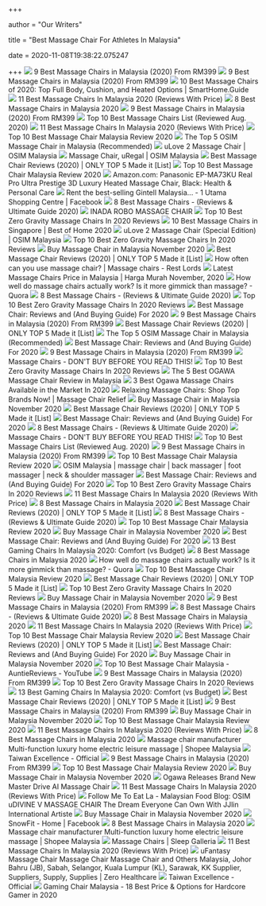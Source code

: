 +++
        
author = "Our Writers"
        
title = "Best Massage Chair For Athletes In Malaysia"
        
date = 2020-11-08T19:38:22.075247
        
+++
[ ![](https://findgoodbuy.com/wp-content/uploads/2019/11/Best-Massage-Chair-Malaysia.jpg)](https://findgoodbuy.com/wp-content/uploads/2019/11/Best-Massage-Chair-Malaysia.jpg) 9 Best Massage Chairs in Malaysia (2020) From RM399
[ ![](https://findgoodbuy.com/wp-content/uploads/2019/11/SNOWFIT-Fantasia-4D-Smart-Massage-Chair.jpg)](https://findgoodbuy.com/wp-content/uploads/2019/11/SNOWFIT-Fantasia-4D-Smart-Massage-Chair.jpg) 9 Best Massage Chairs in Malaysia (2020) From RM399
[ ![](https://www.smarthome.guide/wp-content/uploads/2016/01/Best-Massage-Chair-Reviews.jpg)](https://www.smarthome.guide/wp-content/uploads/2016/01/Best-Massage-Chair-Reviews.jpg) 10 Best Massage Chairs of 2020: Top Full Body, Cushion, and Heated Options  | SmartHome.Guide
[ ![](https://bestbuyget.com/wp-content/uploads/Best-Massage-Chairs-In-Malaysia-Bestbuyget.jpg)](https://bestbuyget.com/wp-content/uploads/Best-Massage-Chairs-In-Malaysia-Bestbuyget.jpg) 11 Best Massage Chairs In Malaysia 2020 (Reviews With Price)
[ ![](https://cdn1.productnation.co/stg/sites/1/best-message-chair-malaysia.jpg)](https://cdn1.productnation.co/stg/sites/1/best-message-chair-malaysia.jpg) 8 Best Massage Chairs in Malaysia 2020
[ ![](https://findgoodbuy.com/wp-content/uploads/2019/11/GINTELL-D%C3%A9Space-Moon-Massage-Chair.jpg)](https://findgoodbuy.com/wp-content/uploads/2019/11/GINTELL-D%C3%A9Space-Moon-Massage-Chair.jpg) 9 Best Massage Chairs in Malaysia (2020) From RM399
[ ![](https://www.outletsbaratos.com/wp-content/uploads/2018/11/best-massage-chairs.png)](https://www.outletsbaratos.com/wp-content/uploads/2018/11/best-massage-chairs.png) Top 10 Best Massage Chairs List (Reviewed Aug. 2020)
[ ![](https://bestbuyget.com/wp-content/uploads/GTE-Multi-Function-MW-906-Electric-Relax-4D-Luxury-Zero-Gravity-Massage-Chair.jpg)](https://bestbuyget.com/wp-content/uploads/GTE-Multi-Function-MW-906-Electric-Relax-4D-Luxury-Zero-Gravity-Massage-Chair.jpg) 11 Best Massage Chairs In Malaysia 2020 (Reviews With Price)
[ ![](https://auntiereviews.com/wp-content/uploads/2020/07/what-top-10-best-massage-chair-malaysia-1024x536.jpg)](https://auntiereviews.com/wp-content/uploads/2020/07/what-top-10-best-massage-chair-malaysia-1024x536.jpg) Top 10 Best Massage Chair Malaysia Review 2020
[ ![](https://auntiereviews.com/wp-content/uploads/2020/07/top-5-osim-massage-chair-malaysia-1024x536.jpg)](https://auntiereviews.com/wp-content/uploads/2020/07/top-5-osim-massage-chair-malaysia-1024x536.jpg) The Top 5 OSIM Massage Chair in Malaysia (Recommended)
[ ![](https://osim-ecom-prod.s3.amazonaws.com/catalog/product/cache/4/image/9df78eab33525d08d6e5fb8d27136e95/u/l/ulove2-massage-chair-product-image-blue-sqr_2_3.jpg)](https://osim-ecom-prod.s3.amazonaws.com/catalog/product/cache/4/image/9df78eab33525d08d6e5fb8d27136e95/u/l/ulove2-massage-chair-product-image-blue-sqr_2_3.jpg) uLove 2 Massage Chair | OSIM Malaysia
[ ![](https://osim-ecom-prod.s3.amazonaws.com/catalog/product/cache/4/image/9df78eab33525d08d6e5fb8d27136e95/u/r/uregal-massage-chair-product-image-copper-sqr_1_4.jpg)](https://osim-ecom-prod.s3.amazonaws.com/catalog/product/cache/4/image/9df78eab33525d08d6e5fb8d27136e95/u/r/uregal-massage-chair-product-image-copper-sqr_1_4.jpg) Massage Chair, uRegal | OSIM Malaysia
[ ![](https://www.wellnesswires.com/wp-content/uploads/2018/08/Human-Touch-Novo-XT.png)](https://www.wellnesswires.com/wp-content/uploads/2018/08/Human-Touch-Novo-XT.png) Best Massage Chair Reviews (2020) | ONLY TOP 5 Made it [List]
[ ![](https://auntiereviews.com/wp-content/uploads/2020/07/Top-10-Best-Massage-Chair-Malaysia-Reviews-1024x536.jpg)](https://auntiereviews.com/wp-content/uploads/2020/07/Top-10-Best-Massage-Chair-Malaysia-Reviews-1024x536.jpg) Top 10 Best Massage Chair Malaysia Review 2020
[ ![](https://images-na.ssl-images-amazon.com/images/I/71IWZsZBvaL._AC_SL1500_.jpg)](https://images-na.ssl-images-amazon.com/images/I/71IWZsZBvaL._AC_SL1500_.jpg) Amazon.com: Panasonic EP-MA73KU Real Pro Ultra Prestige 3D Luxury Heated Massage  Chair, Black: Health & Personal Care
[ ![](https://lookaside.fbsbx.com/lookaside/crawler/media/?media_id=10154889274651689)](https://lookaside.fbsbx.com/lookaside/crawler/media/?media_id=10154889274651689) Rent the best-selling Gintell Malaysia... - 1 Utama Shopping Centre |  Facebook
[ ![](https://www.massagexpert.net/wp-content/uploads/2017/11/2017-NEW-SM-SERIES-AIR-FLOAT-3D-6-INFRARED-ROLLER-MECHANISM-KAHUNA-SUPERIOR-MASSAGE-CHAIR-SM-9000-Comb-Brown-WG.jpg)](https://www.massagexpert.net/wp-content/uploads/2017/11/2017-NEW-SM-SERIES-AIR-FLOAT-3D-6-INFRARED-ROLLER-MECHANISM-KAHUNA-SUPERIOR-MASSAGE-CHAIR-SM-9000-Comb-Brown-WG.jpg) 8 Best Massage Chairs - (Reviews & Ultimate Guide 2020)
[ ![](https://cdn.shopify.com/s/files/1/2698/4416/products/sleep-galleria-inada-massage-chairs-inada-robo-massage-chair-14840928010322_700x700.jpg?v=1588022515)](https://cdn.shopify.com/s/files/1/2698/4416/products/sleep-galleria-inada-massage-chairs-inada-robo-massage-chair-14840928010322_700x700.jpg?v=1588022515) INADA ROBO MASSAGE CHAIR
[ ![](https://m.media-amazon.com/images/I/41JowYZhUnL.jpg)](https://m.media-amazon.com/images/I/41JowYZhUnL.jpg) Top 10 Best Zero Gravity Massage Chairs In 2020 Reviews
[ ![](https://i2.wp.com/www.theweddingvowsg.com/wp-content/uploads/2020/09/OSIM-uDivine-V-Massage-Chair-Singapore.jpg?resize=960%2C960&ssl=1)](https://i2.wp.com/www.theweddingvowsg.com/wp-content/uploads/2020/09/OSIM-uDivine-V-Massage-Chair-Singapore.jpg?resize=960%2C960&ssl=1) 10 Best Massage Chairs in Singapore | Best of Home 2020
[ ![](https://osim-ecom-prod.s3.amazonaws.com/catalog/product/cache/4/image/9df78eab33525d08d6e5fb8d27136e95/u/l/ulove2-massage-chair-product-image-ruby-sqr_2_7_1.jpg)](https://osim-ecom-prod.s3.amazonaws.com/catalog/product/cache/4/image/9df78eab33525d08d6e5fb8d27136e95/u/l/ulove2-massage-chair-product-image-ruby-sqr_2_7_1.jpg) uLove 2 Massage Chair (Special Edition) | OSIM Malaysia
[ ![](https://themarany.com/wp-content/uploads/2019/12/10-Osaki-OS4000TA-Model-OS-4000T-Zero-Gravity-Massage-Chair-Black-Computer-Body.jpg)](https://themarany.com/wp-content/uploads/2019/12/10-Osaki-OS4000TA-Model-OS-4000T-Zero-Gravity-Massage-Chair-Black-Computer-Body.jpg) Top 10 Best Zero Gravity Massage Chairs In 2020 Reviews
[ ![](https://a.ipricegroup.com/media/Jillian/masssage_chairs_banner.jpg)](https://a.ipricegroup.com/media/Jillian/masssage_chairs_banner.jpg) Buy Massage Chair in Malaysia November 2020
[ ![](https://www.wellnesswires.com/wp-content/uploads/2018/08/Kahuna.jpeg)](https://www.wellnesswires.com/wp-content/uploads/2018/08/Kahuna.jpeg) Best Massage Chair Reviews (2020) | ONLY TOP 5 Made it [List]
[ ![](https://restlords.com/wp-content/uploads/massage-at-massage-chair-how-often.jpg)](https://restlords.com/wp-content/uploads/massage-at-massage-chair-how-often.jpg) How often can you use massage chair? | Massage chairs - Rest Lords
[ ![](https://a.ipricegroup.com/media/Joel/massage.jpg)](https://a.ipricegroup.com/media/Joel/massage.jpg) Latest Massage Chairs Price in Malaysia | Harga Murah November, 2020
[ ![](https://qph.fs.quoracdn.net/main-qimg-8d1dc6ac28043dc9b6b3881b60ef4e00.webp)](https://qph.fs.quoracdn.net/main-qimg-8d1dc6ac28043dc9b6b3881b60ef4e00.webp) How well do massage chairs actually work? Is it more gimmick than massage?  - Quora
[ ![](https://www.massagexpert.net/wp-content/uploads/2019/03/Osaki-OS-4000-Zero-Gravity-Massage-Chair.jpg)](https://www.massagexpert.net/wp-content/uploads/2019/03/Osaki-OS-4000-Zero-Gravity-Massage-Chair.jpg) 8 Best Massage Chairs - (Reviews & Ultimate Guide 2020)
[ ![](https://m.media-amazon.com/images/I/41+NA3Ob-JL.jpg)](https://m.media-amazon.com/images/I/41+NA3Ob-JL.jpg) Top 10 Best Zero Gravity Massage Chairs In 2020 Reviews
[ ![](https://www.thegoodbody.com/wp-content/uploads/2020/08/Best-Massage-Chair-Reviews-and-Buying-Guide-2020.jpg)](https://www.thegoodbody.com/wp-content/uploads/2020/08/Best-Massage-Chair-Reviews-and-Buying-Guide-2020.jpg) Best Massage Chair: Reviews and (And Buying Guide) For 2020
[ ![](https://findgoodbuy.com/wp-content/uploads/2019/11/GINTELL-G-Pro-Advance-Massage-Chair.jpg)](https://findgoodbuy.com/wp-content/uploads/2019/11/GINTELL-G-Pro-Advance-Massage-Chair.jpg) 9 Best Massage Chairs in Malaysia (2020) From RM399
[ ![](https://www.wellnesswires.com/wp-content/uploads/2018/08/Osaki.jpg)](https://www.wellnesswires.com/wp-content/uploads/2018/08/Osaki.jpg) Best Massage Chair Reviews (2020) | ONLY TOP 5 Made it [List]
[ ![](https://auntiereviews.com/wp-content/uploads/2020/07/1.-uVibro-Exercise-Lounger.jpg)](https://auntiereviews.com/wp-content/uploads/2020/07/1.-uVibro-Exercise-Lounger.jpg) The Top 5 OSIM Massage Chair in Malaysia (Recommended)
[ ![](https://www.thegoodbody.com/wp-content/uploads/2020/08/osaki-os-4d-escape-massage-chair.jpg)](https://www.thegoodbody.com/wp-content/uploads/2020/08/osaki-os-4d-escape-massage-chair.jpg) Best Massage Chair: Reviews and (And Buying Guide) For 2020
[ ![](https://findgoodbuy.com/wp-content/uploads/2019/11/OGAWA-iCuddle-Modern-Massage-Swivel-Chair.jpg)](https://findgoodbuy.com/wp-content/uploads/2019/11/OGAWA-iCuddle-Modern-Massage-Swivel-Chair.jpg) 9 Best Massage Chairs in Malaysia (2020) From RM399
[ ![](https://anxietyattack.solutions/wp-content/uploads/2018/04/header-graphics-anxietyattacks-site6.jpg)](https://anxietyattack.solutions/wp-content/uploads/2018/04/header-graphics-anxietyattacks-site6.jpg) Massage Chairs - DON'T BUY BEFORE YOU READ THIS!
[ ![](https://m.media-amazon.com/images/I/412835m73OL.jpg)](https://m.media-amazon.com/images/I/412835m73OL.jpg) Top 10 Best Zero Gravity Massage Chairs In 2020 Reviews
[ ![](https://auntiereviews.com/wp-content/uploads/2020/07/5-Best-OGAWA-Massage-Chair-Review-Malaysia-1024x536.jpg)](https://auntiereviews.com/wp-content/uploads/2020/07/5-Best-OGAWA-Massage-Chair-Review-Malaysia-1024x536.jpg) The 5 Best OGAWA Massage Chair Review in Malaysia
[ ![](https://www.massagetut.com/wp-content/uploads/2017/05/ogawa-massage-chairs.jpg)](https://www.massagetut.com/wp-content/uploads/2017/05/ogawa-massage-chairs.jpg) 3 Best Ogawa Massage Chairs Available in the Market In 2020
[ ![](https://280337.smushcdn.com/1797804/wp-content/uploads/2019/10/kumo-1-4-400x400.jpg?lossy=0&strip=1&webp=1)](https://280337.smushcdn.com/1797804/wp-content/uploads/2019/10/kumo-1-4-400x400.jpg?lossy=0&strip=1&webp=1) Relaxing Massage Chairs: Shop Top Brands Now! | Massage Chair Relief
[ ![](https://p.ipricegroup.com/5aac2b8a2a7ba852e1d5e55b5a213357f4525f08_0.jpg)](https://p.ipricegroup.com/5aac2b8a2a7ba852e1d5e55b5a213357f4525f08_0.jpg) Buy Massage Chair in Malaysia November 2020
[ ![](https://www.wellnesswires.com/wp-content/uploads/2020/01/OHCO-M.8-.png)](https://www.wellnesswires.com/wp-content/uploads/2020/01/OHCO-M.8-.png) Best Massage Chair Reviews (2020) | ONLY TOP 5 Made it [List]
[ ![](https://www.thegoodbody.com/wp-content/uploads/2020/08/real-relax-massage-chair.jpg)](https://www.thegoodbody.com/wp-content/uploads/2020/08/real-relax-massage-chair.jpg) Best Massage Chair: Reviews and (And Buying Guide) For 2020
[ ![](https://www.massagexpert.net/wp-content/uploads/2019/03/Relaxonchair-MK-II-PLUS-Massage-Chair.jpg)](https://www.massagexpert.net/wp-content/uploads/2019/03/Relaxonchair-MK-II-PLUS-Massage-Chair.jpg) 8 Best Massage Chairs - (Reviews & Ultimate Guide 2020)
[ ![](https://anxietyattack.solutions/wp-content/uploads/2018/04/inada_massage_chair-300x300.jpg)](https://anxietyattack.solutions/wp-content/uploads/2018/04/inada_massage_chair-300x300.jpg) Massage Chairs - DON'T BUY BEFORE YOU READ THIS!
[ ![](https://www.outletsbaratos.com/wp-content/uploads/2018/11/Ideal-massage-Full-Featured-Shiatsu-Chair.png)](https://www.outletsbaratos.com/wp-content/uploads/2018/11/Ideal-massage-Full-Featured-Shiatsu-Chair.png) Top 10 Best Massage Chairs List (Reviewed Aug. 2020)
[ ![](https://findgoodbuy.com/wp-content/uploads/2019/11/OSIM-uDivine-Mini-Massage-Sofa.jpg)](https://findgoodbuy.com/wp-content/uploads/2019/11/OSIM-uDivine-Mini-Massage-Sofa.jpg) 9 Best Massage Chairs in Malaysia (2020) From RM399
[ ![](https://auntiereviews.com/wp-content/uploads/2020/07/1.-Johnson-Fitness-Synca-Compact-Massage-Chair-MR320.jpg)](https://auntiereviews.com/wp-content/uploads/2020/07/1.-Johnson-Fitness-Synca-Compact-Massage-Chair-MR320.jpg) Top 10 Best Massage Chair Malaysia Review 2020
[ ![](https://www.osim.com.my/media/wysiwyg/cms/1080x1500_1_.jpg)](https://www.osim.com.my/media/wysiwyg/cms/1080x1500_1_.jpg) OSIM Malaysia | massage chair | back massager | foot massager | neck &  shoulder massager
[ ![](https://www.thegoodbody.com/wp-content/uploads/2020/08/medical-breakthrough-4-v2-recliner-massage-chair.jpg)](https://www.thegoodbody.com/wp-content/uploads/2020/08/medical-breakthrough-4-v2-recliner-massage-chair.jpg) Best Massage Chair: Reviews and (And Buying Guide) For 2020
[ ![](https://m.media-amazon.com/images/I/41467TguqqL.jpg)](https://m.media-amazon.com/images/I/41467TguqqL.jpg) Top 10 Best Zero Gravity Massage Chairs In 2020 Reviews
[ ![](https://bestbuyget.com/wp-content/uploads/OSIM-uDivine-Mini-Massage-Sofa.jpg)](https://bestbuyget.com/wp-content/uploads/OSIM-uDivine-Mini-Massage-Sofa.jpg) 11 Best Massage Chairs In Malaysia 2020 (Reviews With Price)
[ ![](https://cdn1.productnation.co/stg/sites/1/5f7c1ee12987b.jpeg)](https://cdn1.productnation.co/stg/sites/1/5f7c1ee12987b.jpeg) 8 Best Massage Chairs in Malaysia 2020
[ ![](https://www.wellnesswires.com/wp-content/uploads/2018/08/Inada.jpg)](https://www.wellnesswires.com/wp-content/uploads/2018/08/Inada.jpg) Best Massage Chair Reviews (2020) | ONLY TOP 5 Made it [List]
[ ![](https://www.massagexpert.net/wp-content/uploads/2020/02/Infinity-IT-8500-Inversion-Massage-Chair.jpg)](https://www.massagexpert.net/wp-content/uploads/2020/02/Infinity-IT-8500-Inversion-Massage-Chair.jpg) 8 Best Massage Chairs - (Reviews & Ultimate Guide 2020)
[ ![](https://auntiereviews.com/wp-content/uploads/2020/07/8.-OSIM-uLove-2-Signature-Massage-Chair.jpg)](https://auntiereviews.com/wp-content/uploads/2020/07/8.-OSIM-uLove-2-Signature-Massage-Chair.jpg) Top 10 Best Massage Chair Malaysia Review 2020
[ ![](https://p.ipricegroup.com/decf05806e384e1a651ed239964434a57214deaa_0.jpg)](https://p.ipricegroup.com/decf05806e384e1a651ed239964434a57214deaa_0.jpg) Buy Massage Chair in Malaysia November 2020
[ ![](https://www.thegoodbody.com/wp-content/uploads/2020/08/relaxonchair-mk-ii-plus.jpg)](https://www.thegoodbody.com/wp-content/uploads/2020/08/relaxonchair-mk-ii-plus.jpg) Best Massage Chair: Reviews and (And Buying Guide) For 2020
[ ![](https://bestbuyget.com/wp-content/uploads/Best-Gaming-Chairs-In-Malaysia-Bestbuyget.jpg)](https://bestbuyget.com/wp-content/uploads/Best-Gaming-Chairs-In-Malaysia-Bestbuyget.jpg) 13 Best Gaming Chairs In Malaysia 2020: Comfort (vs Budget)
[ ![](https://cdn1.productnation.co/stg/sites/1/5f7c30957fe9d.jpeg)](https://cdn1.productnation.co/stg/sites/1/5f7c30957fe9d.jpeg) 8 Best Massage Chairs in Malaysia 2020
[ ![](https://qph.fs.quoracdn.net/main-qimg-4f6e823eb7b3a9c9f89aa379d8bd5f68.webp)](https://qph.fs.quoracdn.net/main-qimg-4f6e823eb7b3a9c9f89aa379d8bd5f68.webp) How well do massage chairs actually work? Is it more gimmick than massage?  - Quora
[ ![](https://auntiereviews.com/wp-content/uploads/2020/07/10.-OGAWA-Smart-Galaxia-Massage-Chair.jpg)](https://auntiereviews.com/wp-content/uploads/2020/07/10.-OGAWA-Smart-Galaxia-Massage-Chair.jpg) Top 10 Best Massage Chair Malaysia Review 2020
[ ![](https://www.wellnesswires.com/wp-content/uploads/2018/08/Panasonic-EP-300x261.png)](https://www.wellnesswires.com/wp-content/uploads/2018/08/Panasonic-EP-300x261.png) Best Massage Chair Reviews (2020) | ONLY TOP 5 Made it [List]
[ ![](https://themarany.com/wp-content/uploads/2021/04/1.-BestMassage-Zero-Gravity-Full-Body-Electric-Shiatsu-Massage-Chair-Recliner.jpg)](https://themarany.com/wp-content/uploads/2021/04/1.-BestMassage-Zero-Gravity-Full-Body-Electric-Shiatsu-Massage-Chair-Recliner.jpg) Top 10 Best Zero Gravity Massage Chairs In 2020 Reviews
[ ![](https://p.ipricegroup.com/6e25b474bf6bb39d0f62eba0036034443f50939f_0.jpg)](https://p.ipricegroup.com/6e25b474bf6bb39d0f62eba0036034443f50939f_0.jpg) Buy Massage Chair in Malaysia November 2020
[ ![](https://findgoodbuy.com/wp-content/uploads/2019/11/OGAWA-iSwing-Ultimate-Rocking-Massage-Chair.jpg)](https://findgoodbuy.com/wp-content/uploads/2019/11/OGAWA-iSwing-Ultimate-Rocking-Massage-Chair.jpg) 9 Best Massage Chairs in Malaysia (2020) From RM399
[ ![](https://www.massagexpert.net/wp-content/uploads/2017/11/Best-Massage-Chairs.jpg)](https://www.massagexpert.net/wp-content/uploads/2017/11/Best-Massage-Chairs.jpg) 8 Best Massage Chairs - (Reviews & Ultimate Guide 2020)
[ ![](https://cdn1.productnation.co/stg/sites/1/5f7c1f20915ae.jpeg)](https://cdn1.productnation.co/stg/sites/1/5f7c1f20915ae.jpeg) 8 Best Massage Chairs in Malaysia 2020
[ ![](https://bestbuyget.com/wp-content/uploads/OGAWA-Smart-Vogue-Prime-Massage-Chair.jpg)](https://bestbuyget.com/wp-content/uploads/OGAWA-Smart-Vogue-Prime-Massage-Chair.jpg) 11 Best Massage Chairs In Malaysia 2020 (Reviews With Price)
[ ![](https://auntiereviews.com/wp-content/uploads/2020/07/4.-SNOWFIT-Oasis-6D-Zero-Gravity-Smart-Massage-Chair.jpg)](https://auntiereviews.com/wp-content/uploads/2020/07/4.-SNOWFIT-Oasis-6D-Zero-Gravity-Smart-Massage-Chair.jpg) Top 10 Best Massage Chair Malaysia Review 2020
[ ![](https://www.wellnesswires.com/wp-content/uploads/2018/08/Luraco-300x227.png)](https://www.wellnesswires.com/wp-content/uploads/2018/08/Luraco-300x227.png) Best Massage Chair Reviews (2020) | ONLY TOP 5 Made it [List]
[ ![](https://www.thegoodbody.com/wp-content/uploads/2019/10/The-Good-Body-Best-Massage-Chair-03-2019-pin-it.jpg)](https://www.thegoodbody.com/wp-content/uploads/2019/10/The-Good-Body-Best-Massage-Chair-03-2019-pin-it.jpg) Best Massage Chair: Reviews and (And Buying Guide) For 2020
[ ![](https://p.ipricegroup.com/98aa70515d4d5012d088daf80fc0d4a1fda6fa16_0.jpg)](https://p.ipricegroup.com/98aa70515d4d5012d088daf80fc0d4a1fda6fa16_0.jpg) Buy Massage Chair in Malaysia November 2020
[ ![](https://i.ytimg.com/vi/x8AZIvmCHfU/maxresdefault.jpg)](https://i.ytimg.com/vi/x8AZIvmCHfU/maxresdefault.jpg) Top 10 Best Massage Chair Malaysia - AuntieReviews - YouTube
[ ![](https://findgoodbuy.com/wp-content/uploads/2019/11/GINTELL-D%C3%A9Space-Sun-Massage-Chair.jpg)](https://findgoodbuy.com/wp-content/uploads/2019/11/GINTELL-D%C3%A9Space-Sun-Massage-Chair.jpg) 9 Best Massage Chairs in Malaysia (2020) From RM399
[ ![](https://themarany.com/wp-content/uploads/2021/04/6.-Full-Body-Massage-ChairZero-Gravity-Shiatsu-Recliner-with-Air-Bags.jpg)](https://themarany.com/wp-content/uploads/2021/04/6.-Full-Body-Massage-ChairZero-Gravity-Shiatsu-Recliner-with-Air-Bags.jpg) Top 10 Best Zero Gravity Massage Chairs In 2020 Reviews
[ ![](https://bestbuyget.com/wp-content/uploads/Novero-Gaming-Store-Ads-300x600-1.jpg)](https://bestbuyget.com/wp-content/uploads/Novero-Gaming-Store-Ads-300x600-1.jpg) 13 Best Gaming Chairs In Malaysia 2020: Comfort (vs Budget)
[ ![](https://www.wellnesswires.com/wp-content/uploads/2018/08/5-Top-Brands.png)](https://www.wellnesswires.com/wp-content/uploads/2018/08/5-Top-Brands.png) Best Massage Chair Reviews (2020) | ONLY TOP 5 Made it [List]
[ ![](https://findgoodbuy.com/wp-content/uploads/2019/11/OGAWA-Mobile-Seat-XE-Duo-Portable-Massage-Cushion.jpg)](https://findgoodbuy.com/wp-content/uploads/2019/11/OGAWA-Mobile-Seat-XE-Duo-Portable-Massage-Cushion.jpg) 9 Best Massage Chairs in Malaysia (2020) From RM399
[ ![](https://p.ipricegroup.com/1339fe9234667285948d0da12a986f398fa37a49_0.jpg)](https://p.ipricegroup.com/1339fe9234667285948d0da12a986f398fa37a49_0.jpg) Buy Massage Chair in Malaysia November 2020
[ ![](https://auntiereviews.com/wp-content/uploads/2020/07/6.-GINTELL-G-Pro-Advance-Massage-Chair.jpg)](https://auntiereviews.com/wp-content/uploads/2020/07/6.-GINTELL-G-Pro-Advance-Massage-Chair.jpg) Top 10 Best Massage Chair Malaysia Review 2020
[ ![](https://bestbuyget.com/wp-content/uploads/SNOWFIT-Elizabeth-8D-Zero-Gravity-Luxury-Smart-Massage-Chair.jpg)](https://bestbuyget.com/wp-content/uploads/SNOWFIT-Elizabeth-8D-Zero-Gravity-Luxury-Smart-Massage-Chair.jpg) 11 Best Massage Chairs In Malaysia 2020 (Reviews With Price)
[ ![](https://cdn1.productnation.co/stg/sites/1/5f7c2cf13182b.jpeg)](https://cdn1.productnation.co/stg/sites/1/5f7c2cf13182b.jpeg) 8 Best Massage Chairs in Malaysia 2020
[ ![](https://cf.shopee.com.my/file/6da79190fca9018762e52f4dd8d4c215)](https://cf.shopee.com.my/file/6da79190fca9018762e52f4dd8d4c215) Massage chair manufacturer Multi-function luxury home electric leisure  massage | Shopee Malaysia
[ ![](https://www.taiwanexcellence.org/upload/product/old/old2020/110010AA-T126_S.jpg)](https://www.taiwanexcellence.org/upload/product/old/old2020/110010AA-T126_S.jpg) Taiwan Excellence - Official
[ ![](https://findgoodbuy.com/wp-content/uploads/2019/11/SNOWFIT-SettleBack-Massage-Cushion-Chair.jpg)](https://findgoodbuy.com/wp-content/uploads/2019/11/SNOWFIT-SettleBack-Massage-Cushion-Chair.jpg) 9 Best Massage Chairs in Malaysia (2020) From RM399
[ ![](https://auntiereviews.com/wp-content/uploads/2020/07/7.-OSIM-uDivine-Mini-Massage-Sofa.jpg)](https://auntiereviews.com/wp-content/uploads/2020/07/7.-OSIM-uDivine-Mini-Massage-Sofa.jpg) Top 10 Best Massage Chair Malaysia Review 2020
[ ![](https://p.ipricegroup.com/c0076cc6a5a4fee7d4af1e6fb9afc381ba6d5d71_0.jpg)](https://p.ipricegroup.com/c0076cc6a5a4fee7d4af1e6fb9afc381ba6d5d71_0.jpg) Buy Massage Chair in Malaysia November 2020
[ ![](https://storage.googleapis.com/afs-prod/media/ebc329cbe2a9993fcc73de75cacf8af2/320.jpeg)](https://storage.googleapis.com/afs-prod/media/ebc329cbe2a9993fcc73de75cacf8af2/320.jpeg) Ogawa Releases Brand New Master Drive AI Massage Chair
[ ![](https://bestbuyget.com/wp-content/uploads/GINTELL-DeSpace-Moon-ll-Massage-Chair.jpg)](https://bestbuyget.com/wp-content/uploads/GINTELL-DeSpace-Moon-ll-Massage-Chair.jpg) 11 Best Massage Chairs In Malaysia 2020 (Reviews With Price)
[ ![](https://1.bp.blogspot.com/-jFacdxUXwKQ/XbXkpBTpkEI/AAAAAAABvow/arsIXgFRvSMCsVMxlU_R9KrNPLL3IDeVQCLcBGAsYHQ/s1600/PA240010.JPG)](https://1.bp.blogspot.com/-jFacdxUXwKQ/XbXkpBTpkEI/AAAAAAABvow/arsIXgFRvSMCsVMxlU_R9KrNPLL3IDeVQCLcBGAsYHQ/s1600/PA240010.JPG) Follow Me To Eat La - Malaysian Food Blog: OSIM uDIVINE V MASSAGE CHAIR The  Dream Everyone Can Own With JJlin International Artiste
[ ![](https://p.ipricegroup.com/964c885df4fdf026daeb742159a9dc3cf0db9205_0.jpg)](https://p.ipricegroup.com/964c885df4fdf026daeb742159a9dc3cf0db9205_0.jpg) Buy Massage Chair in Malaysia November 2020
[ ![](https://lookaside.fbsbx.com/lookaside/crawler/media/?media_id=2449546955348318)](https://lookaside.fbsbx.com/lookaside/crawler/media/?media_id=2449546955348318) SnowFit - Home | Facebook
[ ![](https://cdn1.productnation.co/stg/sites/1/5f7c2e02230c3.jpeg)](https://cdn1.productnation.co/stg/sites/1/5f7c2e02230c3.jpeg) 8 Best Massage Chairs in Malaysia 2020
[ ![](https://cf.shopee.com.my/file/0b7b126240b9f38f46e55e66b1a154e7_tn)](https://cf.shopee.com.my/file/0b7b126240b9f38f46e55e66b1a154e7_tn) Massage chair manufacturer Multi-function luxury home electric leisure  massage | Shopee Malaysia
[ ![](https://cdn.shopify.com/s/files/1/2698/4416/products/sleep-galleria-osaki-massage-chairs-osaki-os-4000xt-massage-chairs-black-1-year-parts-labor-2-3-year-part-only-os-4000xt-bk-7053309149227_512x512.jpg?v=1575933408)](https://cdn.shopify.com/s/files/1/2698/4416/products/sleep-galleria-osaki-massage-chairs-osaki-os-4000xt-massage-chairs-black-1-year-parts-labor-2-3-year-part-only-os-4000xt-bk-7053309149227_512x512.jpg?v=1575933408) Massage Chairs | Sleep Galleria
[ ![](https://bestbuyget.com/wp-content/uploads/OGAWA-Smart-Galaxia-Massage-Chair.jpg)](https://bestbuyget.com/wp-content/uploads/OGAWA-Smart-Galaxia-Massage-Chair.jpg) 11 Best Massage Chairs In Malaysia 2020 (Reviews With Price)
[ ![](https://cdn1.npcdn.net/userfiles/19193/image/0813_JOEY_uFantasy_1000x1000px_01.jpg)](https://cdn1.npcdn.net/userfiles/19193/image/0813_JOEY_uFantasy_1000x1000px_01.jpg) uFantasy Massage Chair Massage Chair Massage Chair and Others Malaysia,  Johor Bahru (JB), Sabah, Selangor, Kuala Lumpur (KL), Sarawak, KK Supplier,  Suppliers, Supply, Supplies | Zero Healthcare
[ ![](https://www.taiwanexcellence.org/upload/product/old/106017AA-T126.jpg)](https://www.taiwanexcellence.org/upload/product/old/106017AA-T126.jpg) Taiwan Excellence - Official
[ ![](https://www.bestadvisor.my/wp-content/uploads/2020/06/Gaming-Chair-Malaysia-11-Best-Options-for-Hardcore-Gamer-in-2020.png)](https://www.bestadvisor.my/wp-content/uploads/2020/06/Gaming-Chair-Malaysia-11-Best-Options-for-Hardcore-Gamer-in-2020.png) Gaming Chair Malaysia - 18 Best Price & Options for Hardcore Gamer in 2020
